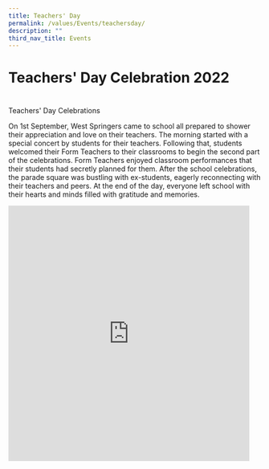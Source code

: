 ```yaml
---
title: Teachers' Day
permalink: /values/Events/teachersday/
description: ""
third_nav_title: Events
---
```

# Teachers' Day Celebration 2022
# 

Teachers' Day Celebrations

On 1st September, West Springers came to school all prepared to shower their appreciation and love on their teachers. The morning started with a special concert by students for their teachers. Following that, students welcomed their Form Teachers to their classrooms to begin the second part of the celebrations. Form Teachers enjoyed classroom performances that their students had secretly planned for them. After the school celebrations, the parade square was bustling with ex-students, eagerly reconnecting with their teachers and peers. At the end of the day, everyone left school with their hearts and minds filled with gratitude and memories.

<iframe allowfullscreen="true" height="509" width="480" frameborder="0" src="https://docs.google.com/presentation/d/e/2PACX-1vSalW-KafaBRTp1eJZB-LCd7xuuguaw_QAvaUDTdZrbg1v-fEESR0sbN0MjIoTUX8dlE-hylv8GzFiK/embed?start=true&amp;loop=true&amp;delayms=3000"></iframe>

